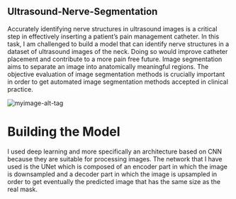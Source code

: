 
## Ultrasound-Nerve-Segmentation

Accurately identifying nerve structures in ultrasound images is a critical step in effectively inserting a patient’s pain management catheter. In this task, I am challenged to build a model that can identify nerve structures in a dataset of ultrasound images of the neck. Doing so would improve catheter placement and contribute to a more pain free future. Image segmentation aims to separate an image into anatomically meaningful regions. The objective evaluation of image segmentation methods is crucially important in order to get automated image segmentation methods accepted in clinical practice.

![myimage-alt-tag](https://raghakot.github.io/images/ultrasound/example.jpg)

# Building the Model

I used deep learning and more specifically an architecture based on CNN because they are suitable for processing images.
The network that I have used is the UNet which is composed of an encoder part in which the image is downsampled and a decoder part in which the image is upsampled in order to get eventually the predicted image that has the same size as the real mask.

